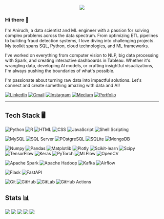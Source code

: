 <p align="center">
  <!-- Typing SVG by DenverCoder1 - https://github.com/DenverCoder1/readme-typing-svg -->
  <a href="https://github.com/DenverCoder1/readme-typing-svg">
    <img src="https://readme-typing-svg.demolab.com/?lines=Anirudh%20Nuti%20🤗;Love%20solving%20problems%20with%20data%20🤩;Data%20Scientist%20📈;ML%20Engineer%20🤖;Data%20Analyst%20📊&font=Fira%20Code&center=true&width=440&height=45&color=acffac&vCenter=true&pause=1000&size=22&width=500" /></a>
</p>

### Hi there 👋 
I'm Anirudh, a data scientist and ML engineer with a passion for solving complex problems across the data spectrum. From optimizing ETL pipelines to building fraud detection systems, I love diving into challenging projects. My toolkit spans SQL, Python, cloud technologies, and ML frameworks.

I've worked on everything from computer vision to NLP, big data processing with Spark, and creating interactive dashboards in Tableau. Whether it's wrangling data, developing AI models, or crafting insightful visualizations, I'm always pushing the boundaries of what's possible.

I'm passionate about turning raw data into impactful solutions. Let's connect and create something amazing with data and AI!

[![LinkedIn](https://img.shields.io/badge/linkedin-%230077B5.svg?style=for-the-badge&logo=linkedin&logoColor=white)](https://www.linkedin.com/in/nvkanirudh/)
[![Gmail](https://img.shields.io/badge/Gmail-D14836?style=for-the-badge&logo=gmail&logoColor=white)](mailto:nuti.krish4@gmail.com)
[![Instagram](https://img.shields.io/badge/Instagram-%23E4405F.svg?style=for-the-badge&logo=Instagram&logoColor=white)](https://www.instagram.com/anirudhnuti/)
[![Medium](https://img.shields.io/badge/Medium-12100E?style=for-the-badge&logo=medium&logoColor=white)](https://medium.com/@nutianirudh)
[![Portfolio](https://img.shields.io/badge/Portfolio-%23000000.svg?style=for-the-badge&logo=firefox&logoColor=#FF7139)](https://nvkanirudh.github.io/portfolio/#tech-stack)

---
## Tech Stack 🖥️
![Python](https://img.shields.io/badge/python-3670A0?style=for-the-badge&logo=python&logoColor=ffdd54)
![R](https://img.shields.io/badge/r-%23276DC3.svg?style=for-the-badge&logo=r&logoColor=white)
![HTML](https://img.shields.io/badge/html5-%23E34F26.svg?style=for-the-badge&logo=html5&logoColor=white)
![CSS](https://img.shields.io/badge/css3-%231572B6.svg?style=for-the-badge&logo=css3&logoColor=white)
![JavaScript](https://img.shields.io/badge/javascript-%23323330.svg?style=for-the-badge&logo=javascript&logoColor=%23F7DF1E)
![Shell Scripting](https://img.shields.io/badge/shell_script-%23121011.svg?style=for-the-badge&logo=gnu-bash&logoColor=white)
<br>

![MySQL](https://img.shields.io/badge/mysql-4479A1.svg?style=for-the-badge&logo=mysql&logoColor=white)
![SQL Server](https://img.shields.io/badge/Microsoft%20SQL%20Server-CC2927?style=for-the-badge&logo=microsoft%20sql%20server&logoColor=white)
![POstgreSQL](https://img.shields.io/badge/postgres-%23316192.svg?style=for-the-badge&logo=postgresql&logoColor=white)
![SQLite](https://img.shields.io/badge/sqlite-%2307405e.svg?style=for-the-badge&logo=sqlite&logoColor=white)
![MongoDB](https://img.shields.io/badge/MongoDB-%234ea94b.svg?style=for-the-badge&logo=mongodb&logoColor=white)
<br>

![Numpy](https://img.shields.io/badge/numpy-%23013243.svg?style=for-the-badge&logo=numpy&logoColor=white)
![Pandas](https://img.shields.io/badge/pandas-%23150458.svg?style=for-the-badge&logo=pandas&logoColor=white)
![Matplotlib](https://img.shields.io/badge/Matplotlib-%23ffffff.svg?style=for-the-badge&logo=Matplotlib&logoColor=black)
![Plotly](https://img.shields.io/badge/Plotly-%233F4F75.svg?style=for-the-badge&logo=plotly&logoColor=white)
![Scikit-learn](https://img.shields.io/badge/scikit--learn-%23F7931E.svg?style=for-the-badge&logo=scikit-learn&logoColor=white)
![Scipy](https://img.shields.io/badge/SciPy-%230C55A5.svg?style=for-the-badge&logo=scipy&logoColor=%white)
![TensorFlow](https://img.shields.io/badge/TensorFlow-%23FF6F00.svg?style=for-the-badge&logo=TensorFlow&logoColor=white)
![Keras](https://img.shields.io/badge/Keras-%23D00000.svg?style=for-the-badge&logo=Keras&logoColor=white)
![PyTorch](https://img.shields.io/badge/PyTorch-%23EE4C2C.svg?style=for-the-badge&logo=PyTorch&logoColor=white)
![MLFlow](https://img.shields.io/badge/mlflow-%23d9ead3.svg?style=for-the-badge&logo=numpy&logoColor=blue)
![OpenCV](https://img.shields.io/badge/opencv-%23white.svg?style=for-the-badge&logo=opencv&logoColor=white)
<br>

![Apache Spark](https://img.shields.io/badge/Apache%20Spark-FDEE21?style=flat-square&logo=apachespark&logoColor=black)
![Apache Hadoop](https://img.shields.io/badge/Apache%20Hadoop-66CCFF?style=for-the-badge&logo=apachehadoop&logoColor=black)
![Kafka](https://img.shields.io/badge/Apache%20Kafka-000?style=for-the-badge&logo=apachekafka)
![Airflow](https://img.shields.io/badge/Apache%20Airflow-017CEE?style=for-the-badge&logo=Apache%20Airflow&logoColor=white)
<br>

![Flask](https://img.shields.io/badge/flask-%23000.svg?style=for-the-badge&logo=flask&logoColor=white)
![FastAPI](https://img.shields.io/badge/FastAPI-005571?style=for-the-badge&logo=fastapi)
<br>

![Git](https://img.shields.io/badge/git-%23F05033.svg?style=for-the-badge&logo=git&logoColor=white)
![GitHub](https://img.shields.io/badge/github-%23121011.svg?style=for-the-badge&logo=github&logoColor=white)
![GitLab](https://img.shields.io/badge/gitlab-%23181717.svg?style=for-the-badge&logo=gitlab&logoColor=white)
![GitHub Actions](https://img.shields.io/badge/github%20actions-%232671E5.svg?style=for-the-badge&logo=githubactions&logoColor=white)

## Stats 📊
![](http://github-profile-summary-cards.vercel.app/api/cards/profile-details?username=NvkAnirudh&theme=gotham)
![](http://github-profile-summary-cards.vercel.app/api/cards/repos-per-language?username=NvkAnirudh&theme=gotham)
![](http://github-profile-summary-cards.vercel.app/api/cards/most-commit-language?username=NvkAnirudh&theme=gotham)
![](http://github-profile-summary-cards.vercel.app/api/cards/stats?username=NvkAnirudh&theme=gotham)
![](http://github-profile-summary-cards.vercel.app/api/cards/productive-time?username=NvkAnirudh&theme=gotham&utcOffset=8)

